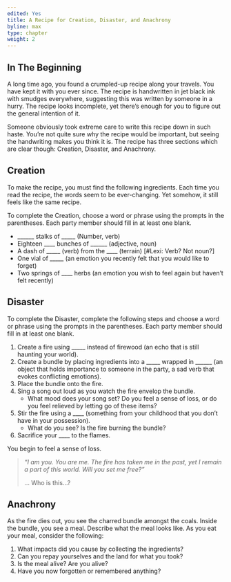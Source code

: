 ```yaml
---
edited: Yes
title: A Recipe for Creation, Disaster, and Anachrony
byline: max
type: chapter
weight: 2
---
```


## In The Beginning
A long time ago, you found a crumpled-up recipe along your travels. You have kept it with you ever since. The recipe is handwritten in jet black ink with smudges everywhere, suggesting this was written by someone in a hurry. The recipe looks incomplete, yet there’s enough for you to figure out the general intention of it.

Someone obviously took extreme care to write this recipe down in such haste. You’re not quite sure why the recipe would be important, but seeing the handwriting makes you think it is. The recipe has three sections which are clear though: Creation, Disaster, and Anachrony.

## Creation
To make the recipe, you must find the following ingredients. Each time you read the recipe, the words seem to be ever-changing. Yet somehow, it still feels like the same recipe.

To complete the Creation, choose a word or phrase using the prompts in the parentheses. Each party member should fill in at least one blank. 

* ______ stalks of _____ (Number, verb)
* Eighteen ____ bunches of ______ (adjective, noun)
* A dash of _____ (verb) from the ____ (terrain) [#Lexi: Verb? Not noun?]
* One vial of _____ (an emotion you recently felt that you would like to forget)
* Two springs of ____ herbs (an emotion you wish to feel again but haven’t felt recently)

## Disaster
To complete the Disaster, complete the following steps and choose a word or phrase using the prompts in the parentheses. Each party member should fill in at least one blank. 

1. Create a fire using _____ instead of firewood (an echo that is still haunting your world).
2. Create a bundle by placing ingredients into a _____ wrapped in ______ (an object that holds importance to someone in the party, a sad verb that evokes conflicting emotions).
3. Place the bundle onto the fire.
4. Sing a song out loud as you watch the fire envelop the bundle.
    * What mood does your song set? Do you feel a sense of loss, or do you feel relieved by letting go of these items?
5. Stir the fire using a ____ (something from your childhood that you don’t have in your possession).
    * What do you see? Is the fire burning the bundle?
6. Sacrifice your ____ to the flames.

You begin to feel a sense of loss.

> *“I am you. You are me. The fire has taken me in the past, yet I remain a part of this world. Will you set me free?”* 
>      
> ... Who is this...?

## Anachrony
As the fire dies out, you see the charred bundle amongst the coals. Inside the bundle, you see a meal. Describe what the meal looks like. As you eat your meal, consider the following:

1. What impacts did you cause by collecting the ingredients?
2. Can you repay yourselves and the land for what you took?
3. Is the meal alive? Are you alive?
4. Have you now forgotten or remembered anything?
